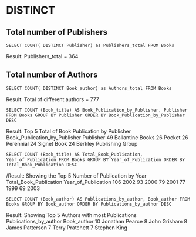 # DISTINCT

## Total number of Publishers
`SELECT COUNT( DISTINCT Publisher) as Publishers_total
FROM Books`

Result: Publishers_total = 364

## Total number of Authors
`SELECT COUNT( DISTINCT Book_author) as Authors_total
FROM Books`

Result:
Total of different authors = 777


`SELECT COUNT (Book_title) AS Book_Publication_by_Publisher, Publisher
FROM Books
GROUP BY Publisher
ORDER BY Book_Publication_by_Publisher DESC`

Result: 
Top 5 Total of Book Publication by Publisher
Book_Publication_by_Publisher	Publisher
49	Ballantine Books
26	Pocket
26	Perennial
24	Signet Book
24	Berkley Publishing Group


`SELECT COUNT (Book_title) AS Total_Book_Publication, Year_of_Publication
FROM Books
GROUP BY Year_of_Publication
ORDER BY Total_Book_Publication DESC`

/Result:
Showing the Top 5 Number of Publication by Year
Total_Book_Publication	Year_of_Publication
106	2002
93	2000
79	2001
77	1999
69	2003



`SELECT COUNT (Book_author) AS Publications_by_author, Book_author
FROM Books
GROUP BY Book_author
ORDER BY Publications_by_author DESC`

Result: Showing Top 5 Authors with most Publications
Publications_by_author	Book_author
10	Jonathan Pearce
8	John Grisham
8	James Patterson
7	Terry Pratchett
7	Stephen King


